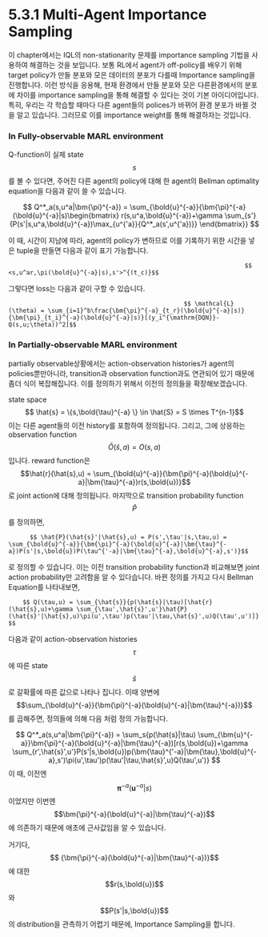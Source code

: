 # 5.3.1 Multi-Agent Importance Sampling

이 chapter에서는 IQL의 non-stationarity 문제를 importance sampling 기법을 사용하여 해결하는 것을 보입니다. 보통 RL에서 agent가 off-policy를 배우기 위해 target policy가 만들 분포와 모은 데이터의 분포가 다를때 Importance sampling을 진행합니다. 이런 방식을 응용해, 현재 환경에서 만들 분포와 모은 다른환경에서의 분포에 차이를 importance sampling을 통해 해결할 수 있다는 것이 기본 아이디어입니다. 특히, 우리는 각 학습할 때마다 다른 agent들의 polices가 바뀌어 환경 분포가 바뀔 것을 알고 있습니다. 그러므로 이를 importance weight를 통해 해결하자는 것입니다. 

### In Fully-observable MARL environment

Q-function이 실제 state $$ s$$를 볼 수 있다면, 주어진 다른 agent의 policy에 대해 한 agent의 Bellman optimality equation을 다음과 같이 쓸 수 있습니다.

$$ Q^*_a(s,u^a|\bm{\pi}^{-a}) = \sum_{\bold{u}^{-a}}{\bm{\pi}^{-a}(\bold{u}^{-a}|s)\begin{bmatrix} r(s,u^a,\bold{u}^{-a})+\gamma \sum_{s'}{P(s'|s,u^a,\bold{u}^{-a})\max_{u^{'a}}{Q^*_a(s',u^{'a})}} \end{bmatrix}} $$

이 때, 시간이 지남에 따라, agent의 policy가 변하므로 이를 기록하기 위한 시간을 넣은 tuple을 만들면 다음과 같이 표기 가능합니다.

                                                                      $$ <s,u^ar,\pi(\bold{u}^{-a}|s),s'>^{(t_c)}$$

그렇다면 loss는 다음과 같이 구할 수 있습니다.

                                                     $$ \mathcal{L}(\theta) = \sum_{i=1}^b\frac{\bm{\pi}^{-a}_{t_r}(\bold{u}^{-a}|s)}{\bm{\pi}_{t_i}^{-a}(\bold{u}^{-a}|s)}[(y_i^{\mathrm{DQN}}-Q(s,u;\theta))^2]$$

### In Partially-observable MARL environment

partially observable상황에서는 action-observation histories가 agent의 policies뿐만아니라, transition과 observation function과도 연관되어 있기 때문에 좀더 식이 복잡해집니다. 이를 정의하기 위해서 이전의 정의들을 확장해보겠습니다.

state space$$ \hat{s} = \{s,\bold{\tau}^{-a} \} \in \hat{S} = S \times T^{n-1}$$이는 다른 agent들의 이전 history를 포함하여 정의됩니다. 그리고, 그에 상응하는 observation function $$ \hat{O}(\hat{s},a) = O(s,a)$$입니다. reward function은 $$\hat{r}(\hat{s},u) = \sum_{\bold{u}^{-a}}{\bm{\pi}^{-a}(\bold{u}^{-a}|\bm{\tau}^{-a})r(s,\bold{u})}$$로 joint action에 대해 정의됩니다. 마지막으로 transition  probability function $$ \hat{P}$$를 정의하면,

          $$ \hat{P}(\hat{s}'|\hat{s},u) = P(s',\tau'|s,\tau,u) = \sum_{\bold{u}^{-a}}{\bm{\pi}^{-a}(\bold{u}^{-a}|\bm{\tau}^{-a})P(s'|s,\bold{u})P(\tau^{'-a}|\bm{\tau}^{-a},\bold{u}^{-a},s')}$$

로 정의할 수 있습니다. 이는 이전 transition probability function과 비교해보면 joint action probability만 고려함을 알 수 있다습니다. 바뀐 정의를 가지고 다시 Bellman Equation를 나타내보면,

        $$ Q(\tau,u) = \sum_{\hat{s}}{p(\hat{s}|\tau)[\hat{r}(\hat{s},u)+\gamma \sum_{\tau',\hat{s}',u'}\hat{P}(\hat{s}'|\hat{s},u)\pi(u',\tau')p(\tau'|\tau,\hat{s}',u)Q(\tau',u')]} $$

다음과 같이 action-observation histories $$\tau$$에 따른 state $$\hat{s}$$로 갈확률에 따른 값으로 나타나 집니다. 이때 양변에 $$\sum_{\bold{u}^{-a}}{\bm{\pi}^{-a}(\bold{u}^{-a}|\bm{\tau}^{-a})}$$ 를 곱해주면, 정의들에 의해 다음 처럼 정의 가능합니다.

$$ Q^*_a(s,u^a|\bm{\pi}^{-a})  = \sum_s{p(\hat{s}|\tau) \sum_{\bm{u}^{-a}}\bm{\pi}^{-a}(\bold{u}^{-a}|\bm{\tau}^{-a})[r(s,\bold{u})+\gamma \sum_{r',\hat{s}',u'}P(s'|s,\bold{u})p(\bm{\tau}^{'-a}|\bm{\tau},\bold{u}^{-a},s')\pi(u',\tau')p(\tau'|\tau,\hat{s}',u)Q(\tau',u')} $$이 때, 이전엔 $$\bm{\pi}^{-a}(\bm{u}^{-a}|s)$$이었지만 이번엔 $$\bm{\pi}^{-a}(\bold{u}^{-a}|\bm{\tau}^{-a})$$에 의존하기 때문에 애초에 근사값임을 알 수 있습니다.

거기다, $$ {\bm{\pi}^{-a}(\bold{u}^{-a}|\bm{\tau}^{-a})}$$에 대한 $$r(s,\bold{u})$$와 $$P(s'|s,\bold{u})$$의 distribution을 관측하기 어렵기 때문에, Importance Sampling을 합니다. 

